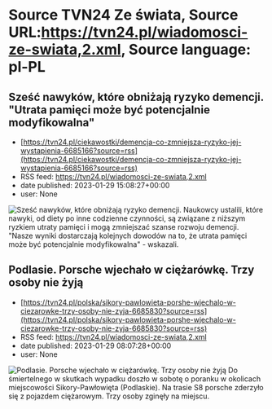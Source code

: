 # Source TVN24 Ze świata, Source URL:https://tvn24.pl/wiadomosci-ze-swiata,2.xml, Source language: pl-PL

## Sześć nawyków, które obniżają ryzyko demencji. "Utrata pamięci może być potencjalnie modyfikowalna"
 - [https://tvn24.pl/ciekawostki/demencja-co-zmniejsza-ryzyko-jej-wystapienia-6685166?source=rss](https://tvn24.pl/ciekawostki/demencja-co-zmniejsza-ryzyko-jej-wystapienia-6685166?source=rss)
 - RSS feed: https://tvn24.pl/wiadomosci-ze-swiata,2.xml
 - date published: 2023-01-29 15:08:27+00:00
 - user: None

<img alt="Sześć nawyków, które obniżają ryzyko demencji. " src="https://tvn24.pl/poznan/cdn-zdjecie-r2hfs2-demencja-jak-jej-zapobiec-6135840/alternates/LANDSCAPE_1280" />
    Naukowcy ustalili, które nawyki, od diety po inne codzienne czynności, są związane z niższym ryzkiem utraty pamięci i mogą zmniejszać szanse rozwoju demencji. "Nasze wyniki dostarczają kolejnych dowodów na to, że utrata pamięci może być potencjalnie modyfikowalna" - wskazali.

## Podlasie. Porsche wjechało w ciężarówkę. Trzy osoby nie żyją
 - [https://tvn24.pl/polska/sikory-pawlowieta-porshe-wjechalo-w-ciezarowke-trzy-osoby-nie-zyja-6685830?source=rss](https://tvn24.pl/polska/sikory-pawlowieta-porshe-wjechalo-w-ciezarowke-trzy-osoby-nie-zyja-6685830?source=rss)
 - RSS feed: https://tvn24.pl/wiadomosci-ze-swiata,2.xml
 - date published: 2023-01-29 08:07:28+00:00
 - user: None

<img alt="Podlasie. Porsche wjechało w ciężarówkę. Trzy osoby nie żyją" src="https://tvn24.pl/najnowsze/cdn-zdjecie-lbaezr-trzy-osoby-nie-zyja-po-zderzeniu-porsche-z-tir-em-6685817/alternates/LANDSCAPE_1280" />
    Do śmiertelnego w skutkach wypadku doszło w sobotę o poranku w okolicach miejscowości Sikory-Pawłowięta (Podlaskie). Na trasie S8 porsche zderzyło się z pojazdem ciężarowym. Trzy osoby zginęły na miejscu.
